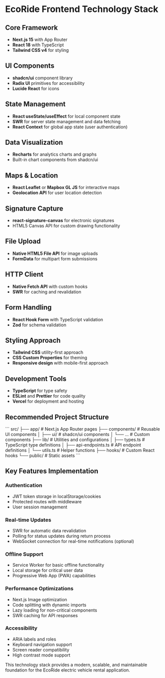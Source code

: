 # EcoRide Frontend Technology Stack

## Core Framework
- **Next.js 15** with App Router
- **React 18** with TypeScript
- **Tailwind CSS v4** for styling

## UI Components
- **shadcn/ui** component library
- **Radix UI** primitives for accessibility
- **Lucide React** for icons

## State Management
- **React useState/useEffect** for local component state
- **SWR** for server state management and data fetching
- **React Context** for global app state (user authentication)

## Data Visualization
- **Recharts** for analytics charts and graphs
- Built-in chart components from shadcn/ui

## Maps & Location
- **React Leaflet** or **Mapbox GL JS** for interactive maps
- **Geolocation API** for user location detection

## Signature Capture
- **react-signature-canvas** for electronic signatures
- HTML5 Canvas API for custom drawing functionality

## File Upload
- **Native HTML5 File API** for image uploads
- **FormData** for multipart form submissions

## HTTP Client
- **Native Fetch API** with custom hooks
- **SWR** for caching and revalidation

## Form Handling
- **React Hook Form** with TypeScript validation
- **Zod** for schema validation

## Styling Approach
- **Tailwind CSS** utility-first approach
- **CSS Custom Properties** for theming
- **Responsive design** with mobile-first approach

## Development Tools
- **TypeScript** for type safety
- **ESLint** and **Prettier** for code quality
- **Vercel** for deployment and hosting

## Recommended Project Structure
\`\`\`
src/
├── app/                    # Next.js App Router pages
├── components/            # Reusable UI components
│   ├── ui/               # shadcn/ui components
│   └── ...               # Custom components
├── lib/                  # Utilities and configurations
│   ├── types.ts         # TypeScript type definitions
│   ├── api-endpoints.ts # API endpoint definitions
│   └── utils.ts         # Helper functions
├── hooks/               # Custom React hooks
└── public/             # Static assets
\`\`\`

## Key Features Implementation

### Authentication
- JWT token storage in localStorage/cookies
- Protected routes with middleware
- User session management

### Real-time Updates
- SWR for automatic data revalidation
- Polling for status updates during return process
- WebSocket connection for real-time notifications (optional)

### Offline Support
- Service Worker for basic offline functionality
- Local storage for critical user data
- Progressive Web App (PWA) capabilities

### Performance Optimizations
- Next.js Image optimization
- Code splitting with dynamic imports
- Lazy loading for non-critical components
- SWR caching for API responses

### Accessibility
- ARIA labels and roles
- Keyboard navigation support
- Screen reader compatibility
- High contrast mode support

This technology stack provides a modern, scalable, and maintainable foundation for the EcoRide electric vehicle rental application.
